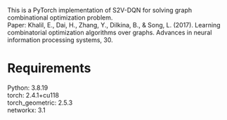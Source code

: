 This is a PyTorch implementation of S2V-DQN for solving graph combinational optimization problem.  
Paper: Khalil, E., Dai, H., Zhang, Y., Dilkina, B., & Song, L. (2017). Learning combinatorial optimization algorithms over graphs. Advances in neural information processing systems, 30.

# Requirements  
Python: 3.8.19  
torch: 2.4.1+cu118  
torch_geometric: 2.5.3  
networkx: 3.1  
